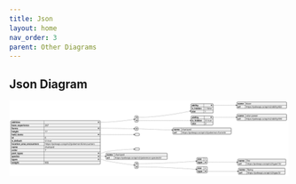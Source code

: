 ```yaml
---
title: Json
layout: home
nav_order: 3
parent: Other Diagrams
---
```


## Json Diagram

![](/diagrams/others/json.svg)